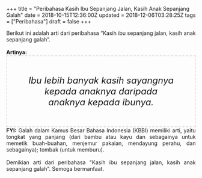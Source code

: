 +++
title = "Peribahasa Kasih Ibu Sepanjang Jalan, Kasih Anak Sepanjang Galah"
date = 2018-10-15T12:36:00Z
updated = 2018-12-06T03:28:25Z
tags = ["Peribahasa"]
draft = false
+++

<div dir="ltr" style="text-align: left;" trbidi="on"><div style="text-align: justify;">Berikut ini adalah arti dari peribahasa “Kasih ibu sepanjang jalan, kasih anak sepanjang galah”.</div><br /><div style="text-align: justify;"><b>Artinya:</b></div><div style="border: 2px dashed #ddd; font-size: 24px; height: auto; margin: 0 auto; padding: 50px; text-align: center; width: auto;"><i>Ibu lebih banyak kasih sayangnya kepada anaknya daripada anaknya kepada ibunya.</i></div><div style="text-align: justify;"><b>FYI:</b> Galah dalam Kamus Besar Bahasa Indonesia (KBBI) memiliki arti, yaitu tongkat yang panjang (dari bambu atau kayu dan sebagainya untuk memetik buah-buahan, menjemur pakaian, mendayung perahu, dan sebagainya); tombak (untuk memburu).</div><div style="text-align: justify;"><br /></div><div style="text-align: justify;">Demikian arti dari peribahasa "Kasih ibu sepanjang jalan, kasih anak sepanjang galah". Semoga bermanfaat.</div></div>
